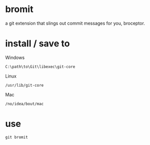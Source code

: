 bromit
======

a git extension that slings out commit messages for you, broceptor.

install / save to
======

Windows

    C:\path\to\Git\libexec\git-core

Linux

    /usr/lib/git-core

Mac

    /no/idea/bout/mac

use
======

    git bromit
